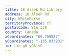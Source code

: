 ```yaml
---
title: 18 Alsek Rd Library
address: 18 Alsek Rd
city: Whitehorse
territoryProvince: YT
postalCode: Y1A 3J8
country: Canada
xCoordinates: "60.709587"
yCoordinates: "-135.033231"
id: lib-g6-yG6-vG
---
```

